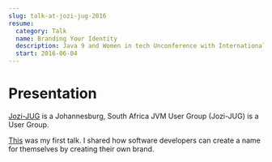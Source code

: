 ```yaml
---
slug: talk-at-jozi-jug-2016
resume:
  category: Talk
  name: Branding Your Identity
  description: Java 9 and Women in tech Unconference with International guest Heather VanCura
  start: 2016-06-04
---
```


# Presentation

[Jozi-JUG](https://www.meetup.com/Jozi-JUG/) is a Johannesburg, South Africa JVM User Group (Jozi-JUG) is a User Group.

[This](/blog/branding-your-identity) was my first talk.
I shared how software developers can create a name for themselves by creating their own brand.

